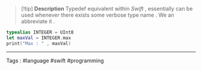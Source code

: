 > [!tip] **Description**
>  Typedef equivalent within *Swift* , essentially can be used whenever there exists some verbose type name . We an abbreviate it . 


```swift
typealias INTEGER = UInt8 
let maxVal = INTEGER.max
print("Max : " , maxVal)
```

____

Tags : #language #swift #programming